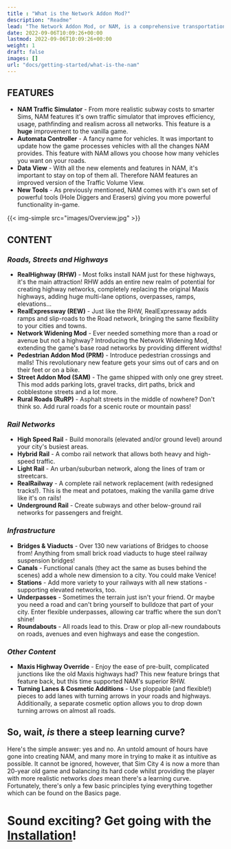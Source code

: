 ```yaml
---
title : "What is the Network Addon Mod?"
description: "Readme"
lead: "The Network Addon Mod, or NAM, is a comprehensive transportation mod for SimCity 4 Deluxe/Rush Hour. Most notably, NAM introduces hundreds of new network options, ranging from highways, railways, bridges, pedestrian malls and a <b>lot</b> more. The mod also greatly improves the game’s traffic simulator, bringing a whole new level of accuracy and performance."
date: 2022-09-06T10:09:26+00:00
lastmod: 2022-09-06T10:09:26+00:00
weight: 1
draft: false
images: []
url: "docs/getting-started/what-is-the-nam"
---
```

<!-- markdownlint-disable MD025 -->
## FEATURES

* **NAM Traffic Simulator** - From more realistic subway costs to smarter Sims, NAM features it's own traffic simulator that improves efficiency, usage, pathfinding and realism across all networks. This feature is a **huge** improvement to the vanilla game.
* **Automata Controller** - A fancy name for vehicles. It was important to update how the game processes vehicles with all the changes NAM provides. This feature with NAM allows you choose how many vehicles you want on your roads.
* **Data View** - With all the new elements and features in NAM, it's important to stay on top of them all. Therefore NAM features an improved version of the Traffic Volume View.
* **New Tools** - As previously mentioned, NAM comes with it's own set of powerful tools (Hole Diggers and Erasers) giving you more powerful functionality in-game.  

{{< img-simple src="images/Overview.jpg" >}}

## CONTENT

### _Roads, Streets and Highways_

* **RealHighway (RHW)** - Most folks install NAM just for these highways, it's the main attraction! RHW adds an entire new realm of potential for creating highway networks, completely replacing the original Maxis highways, adding huge multi-lane options, overpasses, ramps, elevations...
* **RealExpressway  (REW)** - Just like the RHW, RealExpressway adds ramps and slip-roads to the Road network, bringing the same flexibility to your cities and towns.
* **Network Widening Mod** - Ever needed something more than a road or avenue but not a highway? Introducing the Network Widening Mod, extending the game's base road networks by providing different widths!
* **Pedestrian Addon Mod (PRM)** - Introduce pedestrian crossings and malls! This revolutionary new feature gets your sims out of cars and on their feet or on a bike.
* **Street Addon Mod (SAM)** - The game shipped with only one grey street. This mod adds parking lots, gravel tracks, dirt paths, brick and cobblestone streets and a lot more.
* **Rural Roads (RuRP)** - Asphalt streets in the middle of nowhere? Don't think so. Add rural roads for a scenic route or mountain pass!

### _Rail Networks_

* **High Speed Rail** - Build monorails (elevated and/or ground level) around your city's busiest areas.
* **Hybrid Rail** - A combo rail network that allows both heavy and high-speed traffic.
* **Light Rail** - An urban/suburban network, along the lines of tram or streetcars.
* **RealRailway** - A complete rail network replacement (with redesigned tracks!). This is the meat and potatoes, making the vanilla game drive like it's on rails!
* **Underground Rail** - Create subways and other below-ground rail networks for passengers and freight.

### _Infrastructure_

* **Bridges & Viaducts** - Over 130 new variations of Bridges to choose from! Anything from small brick road viaducts to huge steel railway suspension bridges!
* **Canals** - Functional canals (they act the same as buses behind the scenes) add a whole new dimension to a city. You could make Venice!
* **Stations** - Add more variety to your railways with all new stations - supporting elevated networks, too.
* **Underpasses** - Sometimes the terrain just isn't your friend. Or maybe you need a road and can't bring yourself to bulldoze that part of your city. Enter flexible underpasses, allowing car traffic where the sun don't shine!
* **Roundabouts** - All roads lead to this. Draw or plop all-new roundabouts on roads, avenues and even highways and ease the congestion.

### _Other Content_

* **Maxis Highway Override** - Enjoy the ease of pre-built, complicated junctions like the old Maxis highways had? This new feature brings that feature back, but this time supported NAM's superior RHW.
* **Turning Lanes & Cosmetic Additions** - Use ploppable (and flexible!) pieces to add lanes with turning arrows in your roads and highways. Additionally, a separate cosmetic option allows you to drop down turning arrows on almost all roads.

## So, wait, _is_ there a steep learning curve?

Here's the simple answer: yes and no. An untold amount of hours have gone into creating NAM, and many more in trying to make it as intuitive as possible. It cannot be ignored, however, that Sim City 4 is now a more than 20-year old game and balancing its hard code whilst providing the player with more realistic networks _does_ mean there's a learning curve. Fortunately, there's only a few basic principles tying everything together which can be found on the Basics page.

# Sound exciting? Get going with the [Installation](/docs/getting-started/installation)!
